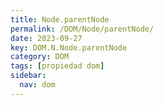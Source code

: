 ```yaml
---
title: Node.parentNode
permalink: /DOM/Node/parentNode/
date: 2023-09-27
key: DOM.N.Node.parentNode
category: DOM
tags: [propiedad dom]
sidebar:
  nav: dom
---
```


